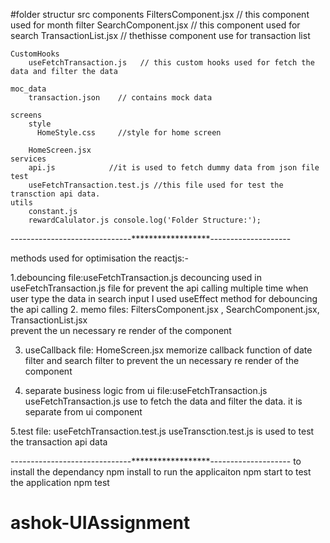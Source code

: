
#folder structur
 src
    components
        FiltersComponent.jsx  // this component used for month filter 
        SearchComponent.jsx   // this component used for search 
        TransactionList.jsx   // thethisse component use for transaction list

    CustomHooks
        useFetchTransaction.js   // this custom hooks used for fetch the data and filter the data

    moc_data
        transaction.json    // contains mock data

    screens
        style
          HomeStyle.css     //style for home screen

        HomeScreen.jsx
    services  
        api.js            //it is used to fetch dummy data from json file
    test
        useFetchTransaction.test.js //this file used for test the transction api data.
    utils
        constant.js
        rewardCalulator.js console.log('Folder Structure:');


------------------------------******************--------------------

methods used for optimisation the reactjs:-

1.debouncing
  file:useFetchTransaction.js
  decouncing used in useFetchTransaction.js file for prevent the api calling multiple time when user type the data in search input
  I used useEffect method for debouncing the api calling
2. memo 
    files:  FiltersComponent.jsx , SearchComponent.jsx, TransactionList.jsx   
    prevent the un necessary re render of the component

3. useCallback
    file: HomeScreen.jsx
    memorize callback function of date filter and search filter to prevent the un necessary re render of the component

4. separate business logic from ui
   file:useFetchTransaction.js 
   useFetchTransaction.js use to fetch the data and filter the data. it is separate from ui component

5.test
    file: useFetchTransaction.test.js
     useTransction.test.js is used to test the transaction api data


------------------------------******************--------------------
to install the dependancy
    npm install
to run the applicaiton 
    npm start
to test the application 
    npm test    


# ashok-UIAssignment
